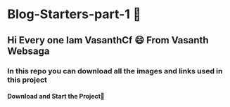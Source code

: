 # Blog-Starters-part-1 🎉
## Hi Every one Iam VasanthCf 😄 From Vasanth Websaga
### In this repo you can download all the images and links used in this project
#### Download and Start the Project🤩
